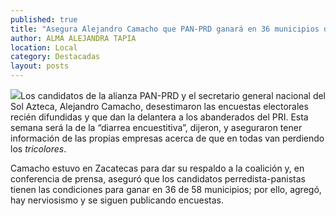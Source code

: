 ```yaml
---
published: true
title: "Asegura Alejandro Camacho que PAN-PRD ganará en 36 municipios del estado"
author: ALMA ALEJANDRA TAPIA
location: Local
category: Destacadas
layout: posts
---
```


![](http://i.imgur.com/0noOGPcm.jpg)Los candidatos de la alianza PAN-PRD y el secretario general nacional del Sol Azteca, Alejandro Camacho, desestimaron las encuestas electorales recién difundidas y que dan la delantera a los abanderados del PRI. Esta semana será la de la “diarrea encuestitiva”, dijeron, y aseguraron tener información de las propias empresas acerca de que en todas van perdiendo los _tricolores_.

Camacho estuvo en Zacatecas para dar su respaldo a la coalición y, en conferencia de prensa, aseguró que los candidatos perredista-panistas tienen las condiciones para ganar en 36 de 58 municipios; por ello, agregó, hay nerviosismo y se siguen publicando encuestas.
